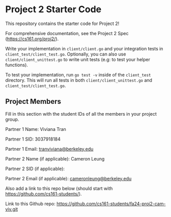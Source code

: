 # Project 2 Starter Code

This repository contains the starter code for Project 2!

For comprehensive documentation, see the Project 2 Spec (https://cs161.org/proj2/).

Write your implementation in `client/client.go` and your integration tests in `client_test/client_test.go`. Optionally, you can also use `client/client_unittest.go` to write unit tests (e.g: to test your helper functions).

To test your implementation, run `go test -v` inside of the `client_test` directory. This will run all tests in both `client/client_unittest.go` and `client_test/client_test.go`.

## Project Members

Fill in this section with the student IDs of all the members in your project group.

Partner 1 Name: Viviana Tran

Partner 1 SID: 3037918184

Partner 1 Email: tranviviana@berkeley.edu

Partner 2 Name (if applicable): Cameron Leung

Partner 2 SID (if applicable): 

Partner 2 Email (if applicable): cameronleung@berkeley.edu

Also add a link to this repo below (should start with https://github.com/cs161-students/).

Link to this Github repo: https://github.com/cs161-students/fa24-proj2-cam-viv.git
